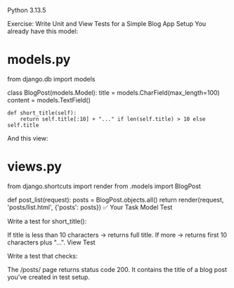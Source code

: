 Python 3.13.5

Exercise: Write Unit and View Tests for a Simple Blog App
Setup
You already have this model:

# models.py
from django.db import models

class BlogPost(models.Model):
    title = models.CharField(max_length=100)
    content = models.TextField()

    def short_title(self):
        return self.title[:10] + "..." if len(self.title) > 10 else self.title
And this view:

# views.py
from django.shortcuts import render
from .models import BlogPost

def post_list(request):
    posts = BlogPost.objects.all()
    return render(request, 'posts/list.html', {'posts': posts})
✅ Your Task
Model Test

Write a test for short_title():

If title is less than 10 characters → returns full title.
If more → returns first 10 characters plus "...".
View Test

Write a test that checks:

The /posts/ page returns status code 200.
It contains the title of a blog post you've created in test setup.
